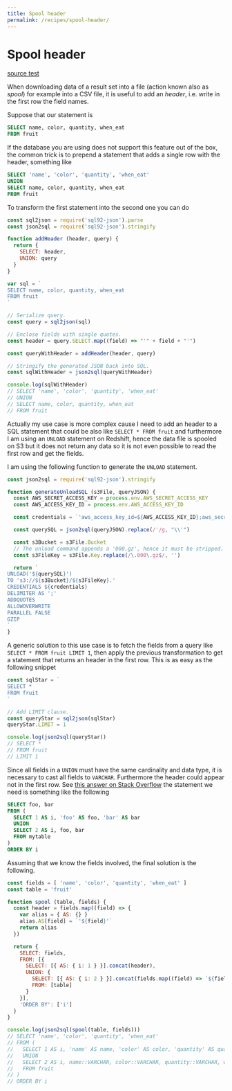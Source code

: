 ```yaml
---
title: Spool header
permalink: /recipes/spool-header/
---
```


# Spool header

[source test](https://github.com/fibo/SQL92-JSON/blob/master/test/recipes/spool-header.js)

When downloading data of a result set into a file (action known also as *spool*)
for example into a CSV file, it is useful to add an *header*, i.e. write
in the first row the field names.

Suppose that our statement is

```sql
SELECT name, color, quantity, when_eat
FROM fruit
```

If the database you are using does not support this feature out of the box,
the common trick is to prepend a statement that adds a single row with the
header, something like

```sql
SELECT 'name', 'color', 'quantity', 'when_eat'
UNION
SELECT name, color, quantity, when_eat
FROM fruit
```

To transform the first statement into the second one you can do

```javascript
const sql2json = require('sql92-json').parse
const json2sql = require('sql92-json').stringify

function addHeader (header, query) {
  return {
    SELECT: header,
    UNION: query
  }
}

var sql = `
SELECT name, color, quantity, when_eat
FROM fruit
`

// Serialize query.
const query = sql2json(sql)

// Enclose fields with single quotes.
const header = query.SELECT.map((field) => "'" + field + "'")

const queryWithHeader = addHeader(header, query)

// Stringify the generated JSON back into SQL.
const sqlWithHeader = json2sql(queryWithHeader)

console.log(sqlWithHeader)
// SELECT 'name', 'color', 'quantity', 'when_eat'
// UNION
// SELECT name, color, quantity, when_eat
// FROM fruit
```

Actually my use case is more complex cause I need to add an header to a
SQL statement that could be also like `SELECT * FROM fruit` and
furthermore I am using an `UNLOAD` statement on Redshift, hence the data
file is spooled on S3 but it does not return any data so it is not even
possible to read the first row and get the fields.

I am using the following function to generate the `UNLOAD` statement.

```javascript
const json2sql = require('sql92-json').stringify

function generateUnloadSQL (s3File, queryJSON) {
  const AWS_SECRET_ACCESS_KEY = process.env.AWS_SECRET_ACCESS_KEY
  const AWS_ACCESS_KEY_ID = process.env.AWS_ACCESS_KEY_ID

  const credentials = `'aws_access_key_id=${AWS_ACCESS_KEY_ID};aws_secret_access_key=${AWS_SECRET_ACCESS_KEY}'`

  const querySQL = json2sql(queryJSON).replace(/'/g, "\\'")

  const s3Bucket = s3File.Bucket
  // The unload command appends a '000.gz', hence it must be stripped.
  const s3FileKey = s3File.Key.replace(/\.000\.gz$/, '')

  return `
UNLOAD('${querySQL}')
TO 's3://${s3Bucket}/${s3FileKey}.'
CREDENTIALS ${credentials}
DELIMITER AS ';'
ADDQUOTES
ALLOWOVERWRITE
PARALLEL FALSE
GZIP
`
}
```

A generic solution to this use case is to fetch the fields from a query
like `SELECT * FROM fruit LIMIT 1`, then apply the previous transformation
to get a statement that returns an header in the first row.
This is as easy as the following snippet

```javascript
const sqlStar = `
SELECT *
FROM fruit
`

// Add LIMIT clause.
const queryStar = sql2json(sqlStar)
queryStar.LIMIT = 1

console.log(json2sql(queryStar))
// SELECT *
// FROM fruit
// LIMIT 1
```

Since all fields in a `UNION` must have the same cardinality and data
type, it is necessary to cast all fields to `VARCHAR`. Furthermore the
header could appear not in the first row.
See [this answer on Stack Overflow](http://stackoverflow.com/a/27863648/1217468)
the statement we need is something like the following

```sql
SELECT foo, bar
FROM (
  SELECT 1 AS i, 'foo' AS foo, 'bar' AS bar
  UNION
  SELECT 2 AS i, foo, bar
  FROM mytable
)
ORDER BY i
```

Assuming that we know the fields involved, the final solution is the
following.

```javascript
const fields = [ 'name', 'color', 'quantity', 'when_eat' ]
const table = 'fruit'

function spool (table, fields) {
  const header = fields.map((field) => {
    var alias = { AS: {} }
    alias.AS[field] = `'${field}'`
    return alias
  })

  return {
    SELECT: fields,
    FROM: [{
      SELECT: [{ AS: { i: 1 } }].concat(header),
      UNION: {
        SELECT: [{ AS: { i: 2 } }].concat(fields.map((field) => `${field}::VARCHAR`)),
        FROM: [table]
      }
    }],
    'ORDER BY': ['i']
  }
}

console.log(json2sql(spool(table, fields)))
// SELECT 'name', 'color', 'quantity', 'when_eat'
// FROM (
//   SELECT 1 AS i, 'name' AS name, 'color' AS color, 'quantity' AS quantity, 'when_eat' AS when_eat
//   UNION
//   SELECT 2 AS i, name::VARCHAR, color::VARCHAR, quantity::VARCHAR, when_eat::VARCHAR
//   FROM fruit
// )
// ORDER BY i
```
